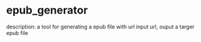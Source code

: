 # epub_generator
description: a tool for generating a epub file with url
input url, ouput a targer epub file
